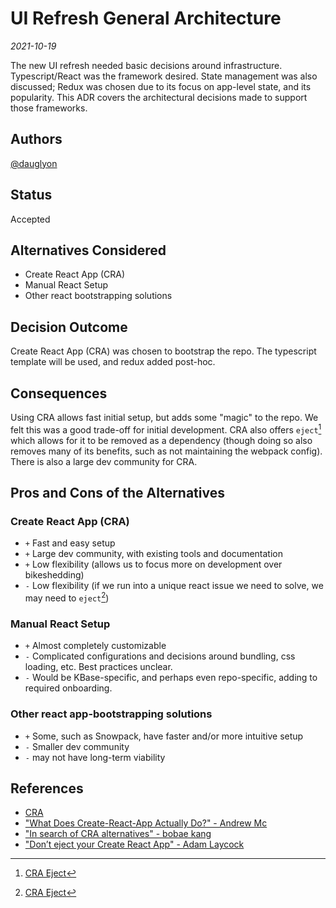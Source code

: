 <!-- Short descriptive title -->

# UI Refresh General Architecture

<!-- Date -->

*2021-10-19*

<!-- Summary -->

The new UI refresh needed basic decisions around infrastructure.
Typescript/React was the framework desired. State management was also
discussed; Redux was chosen due to its focus on app-level state, and its
popularity. This ADR covers the architectural decisions made to support those
frameworks.

## Authors <!-- GitHub Username(s) -->

[@dauglyon](https://github.com/dauglyon)

## Status <!-- Status of this ADR -->

Accepted

## Alternatives Considered <!-- Short list of considered alternatives, should include the chosen path -->

- Create React App (CRA)
- Manual React Setup
- Other react bootstrapping solutions

## Decision Outcome <!-- Summary of the decision -->

Create React App (CRA) was chosen to bootstrap the repo. The typescript
template will be used, and redux added post-hoc.

## Consequences <!-- Summary of the decision -->

Using CRA allows fast initial setup, but adds some "magic" to the repo. We felt
this was a good trade-off for initial development. CRA also offers `eject`[^1]
which allows for it to be removed as a dependency (though doing so also removes
many of its benefits, such as not maintaining the webpack config). There is
also a large dev community for CRA.

## Pros and Cons of the Alternatives <!-- List Pros/Cons of each considered alternative -->

### Create React App (CRA)

- `+` Fast and easy setup
- `+` Large dev community, with existing tools and documentation
- `+` Low flexibility (allows us to focus more on development over bikeshedding)
- `-` Low flexibility (if we run into a unique react issue we need to solve, we
      may need to `eject`[^1])

### Manual React Setup

- `+` Almost completely customizable
- `-` Complicated configurations and decisions around bundling, css loading,
      etc. Best practices unclear.
- `-` Would be KBase-specific, and perhaps even repo-specific, adding to
      required onboarding.

### Other react app-bootstrapping solutions

- `+` Some, such as Snowpack, have faster and/or more intuitive setup
- `-` Smaller dev community
- `-` may not have long-term viability

## References <!-- List any relevant resources about the ADR, consider using footnotes as below where useful -->

- [CRA](https://create-react-app.dev/)
- ["What Does Create-React-App Actually Do?" - Andrew Mc](https://levelup.gitconnected.com/what-does-create-react-app-actually-do-73c899443d61)
- ["In search of CRA alternatives" - bobae kang](https://bobaekang.com/blog/in-search-of-cra-alternatives/)
- ["Don’t eject your Create React App" - Adam Laycock](https://medium.com/curated-by-versett/dont-eject-your-create-react-app-b123c5247741)
[^1]: [CRA Eject](https://create-react-app.dev/docs/available-scripts/#npm-run-eject)
